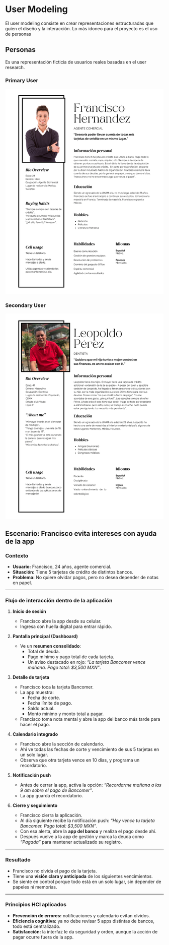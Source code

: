 # User Modeling
El user modeling consiste en crear representaciones estructuradas que guíen el diseño y la interacción. Lo más idoneo para el proyecto es el uso de personas

## Personas
Es una representación ficticia de usuarios reales basadas en el user research. 

### Primary User
![image](Primary_User.png)

### Secondary User
![image](Secondary_User.png)

## Escenario: Francisco evita intereses con ayuda de la app  

### Contexto  
- **Usuario:** Francisco, 24 años, agente comercial.  
- **Situación:** Tiene 5 tarjetas de crédito de distintos bancos.  
- **Problema:** No quiere olvidar pagos, pero no desea depender de notas en papel.  

---

### Flujo de interacción dentro de la aplicación  

1. **Inicio de sesión**  
   - Francisco abre la app desde su celular.  
   - Ingresa con huella digital para entrar rápido.  

2. **Pantalla principal (Dashboard)**  
   - Ve un **resumen consolidado**:  
     - Total de deuda.  
     - Pago mínimo y pago total de cada tarjeta.  
     - Un aviso destacado en rojo: *“La tarjeta Bancomer vence mañana. Pago total: $3,500 MXN”*.  

3. **Detalle de tarjeta**  
   - Francisco toca la tarjeta Bancomer.  
   - La app muestra:  
     - Fecha de corte.  
     - Fecha límite de pago.  
     - Saldo actual.  
     - Monto mínimo y monto total a pagar.  
   - Francisco toma nota mental y abre la app del banco más tarde para hacer el pago.  

4. **Calendario integrado**  
   - Francisco abre la sección de calendario.  
   - Ahí ve todas las fechas de corte y vencimiento de sus 5 tarjetas en un solo lugar.  
   - Observa que otra tarjeta vence en 10 días, y programa un recordatorio.  

5. **Notificación push**  
   - Antes de cerrar la app, activa la opción: *“Recordarme mañana a las 9 am sobre el pago de Bancomer”*.  
   - La app guarda el recordatorio.  

6. **Cierre y seguimiento**  
   - Francisco cierra la aplicación.  
   - Al día siguiente recibe la notificación push: *“Hoy vence tu tarjeta Bancomer. Pago total: $3,500 MXN”*.  
   - Con esa alerta, abre la **app del banco** y realiza el pago desde ahí.  
   - Después vuelve a la app de gestión y marca la deuda como *“Pagada”* para mantener actualizado su registro.  

---

### Resultado  
- Francisco no olvida el pago de la tarjeta.  
- Tiene una **visión clara y anticipada** de los siguientes vencimientos.  
- Se siente en control porque todo está en un solo lugar, sin depender de papeles ni memorias.  

---

### Principios HCI aplicados  
- **Prevención de errores:** notificaciones y calendario evitan olvidos.  
- **Eficiencia cognitiva:** ya no debe revisar 5 apps distintas de bancos, todo está centralizado.  
- **Satisfacción:** la interfaz le da seguridad y orden, aunque la acción de pagar ocurre fuera de la app.  

